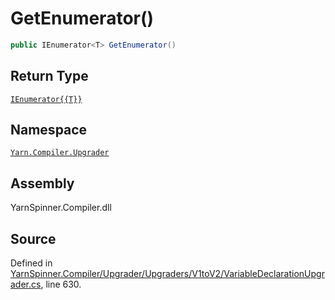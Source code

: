 # GetEnumerator\(\)

```csharp
public IEnumerator<T> GetEnumerator()
```

## Return Type

[`IEnumerator{{T}}`](https://docs.microsoft.com/dotnet/api/System.Collections.Generic.IEnumerator{{T}})

## Namespace

[`Yarn.Compiler.Upgrader`](../)

## Assembly

YarnSpinner.Compiler.dll

## Source

Defined in [YarnSpinner.Compiler/Upgrader/Upgraders/V1toV2/VariableDeclarationUpgrader.cs](https://github.com/YarnSpinnerTool/YarnSpinner//blob/develop/YarnSpinner.Compiler/Upgrader/Upgraders/V1toV2/VariableDeclarationUpgrader.cs#L630), line 630.

